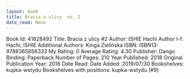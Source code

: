 ```yaml
---
layout: book
title: Bracia z ulicy  no. 2
date_read: None
---
```


Book Id: 41828492
Title: Bracia z ulicy #2
Author: ISHIE Hachi
Author l-f: Hachi, ISHIE
Additional Authors: Kinga Zielińska
ISBN: 
ISBN13: 9788365856333
My Rating: 0
Average Rating: 4.30
Publisher: Dango
Binding: Paperback
Number of Pages: 210
Year Published: 2018
Original Publication Year: 2016
Date Read: 
Date Added: 2019/07/30
Bookshelves: kupka-wstydu
Bookshelves with positions: kupka-wstydu (#9)

